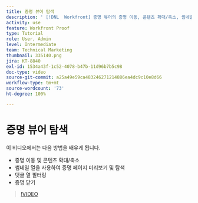 ```yaml
---
title: 증명 뷰어 탐색
description: ' [!DNL  Workfront] 증명 뷰어의 증명 이동, 콘텐츠 확대/축소, 썸네일 열 사용, 증명 댓글 필터링 등에 대해 알아봅니다.'
activity: use
feature: Workfront Proof
type: Tutorial
role: User, Admin
level: Intermediate
team: Technical Marketing
thumbnail: 335140.png
jira: KT-8840
exl-id: 1534a43f-1c52-4078-b47b-11d96b7b5c98
doc-type: video
source-git-commit: a25a49e59ca483246271214886ea4dc9c10e8d66
workflow-type: tm+mt
source-wordcount: '73'
ht-degree: 100%

---
```


# 증명 뷰어 탐색

이 비디오에서는 다음 방법을 배우게 됩니다.

* 증명 이동 및 콘텐츠 확대/축소
* 썸네일 열을 사용하여 증명 페이지 미리보기 및 탐색
* 댓글 열 필터링
* 증명 닫기

>[!VIDEO](https://video.tv.adobe.com/v/335140/?quality=12&learn=on)

<!-- 
## Learn more
* Review a static proof
* Search within a proof
* Compare proofs
* Configure proofing viewer settings
* View the [!DNL Workfront] object associated with a proof
* Share a proof from the proofing viewer
* Print a proof summary within [!DNL Workfront]
-->

